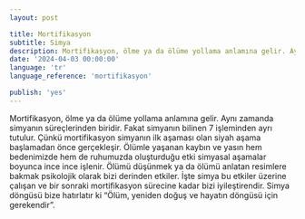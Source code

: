 ```yaml
---
layout: post

title: Mortifikasyon
subtitle: Simya
description: Mortifikasyon, ölme ya da ölüme yollama anlamına gelir. Aynı zamanda simyanın süreçlerinden biridir.
date: '2024-04-03 00:00:00'
language: 'tr'
language_reference: 'mortifikasyon'

publish: 'yes'
---
```

Mortifikasyon, ölme ya da ölüme yollama anlamına gelir. Aynı zamanda simyanın süreçlerinden biridir. Fakat simyanın bilinen 7 işleminden ayrı tutulur. Çünkü mortifikasyon simyanın ilk aşaması olan siyah aşama başlamadan önce gerçekleşir. Ölümle yaşanan kaybın ve yasın hem bedenimizde hem de ruhumuzda oluşturduğu etki simyasal aşamalar boyunca ince ince işlenir. Ölümü düşünmek ya da ölümü anlatan resimlere bakmak psikolojik olarak bizi derinden etkiler. İşte simya bu etkiler üzerine çalışan ve bir sonraki mortifikasyon sürecine kadar bizi iyileştirendir. Simya döngüsü bize hatırlatır ki “Ölüm, yeniden doğuş ve hayatın döngüsü için gerekendir”. 

